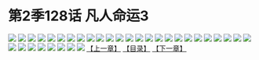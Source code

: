 # 第2季128话 凡人命运3
![](https://s1.baozimh.com/scomic/sanyanxiaotianlu-samanhua/0/588-wifu/1.jpg)
![](https://s1.baozimh.com/scomic/sanyanxiaotianlu-samanhua/0/588-wifu/2.jpg)
![](https://s1.baozimh.com/scomic/sanyanxiaotianlu-samanhua/0/588-wifu/3.jpg)
![](https://s1.baozimh.com/scomic/sanyanxiaotianlu-samanhua/0/588-wifu/4.jpg)
![](https://s1.baozimh.com/scomic/sanyanxiaotianlu-samanhua/0/588-wifu/5.jpg)
![](https://s1.baozimh.com/scomic/sanyanxiaotianlu-samanhua/0/588-wifu/6.jpg)
![](https://s1.baozimh.com/scomic/sanyanxiaotianlu-samanhua/0/588-wifu/7.jpg)
![](https://s1.baozimh.com/scomic/sanyanxiaotianlu-samanhua/0/588-wifu/8.jpg)
![](https://s1.baozimh.com/scomic/sanyanxiaotianlu-samanhua/0/588-wifu/9.jpg)
![](https://s1.baozimh.com/scomic/sanyanxiaotianlu-samanhua/0/588-wifu/10.jpg)
![](https://s1.baozimh.com/scomic/sanyanxiaotianlu-samanhua/0/588-wifu/11.jpg)
![](https://s1.baozimh.com/scomic/sanyanxiaotianlu-samanhua/0/588-wifu/12.jpg)
![](https://s1.baozimh.com/scomic/sanyanxiaotianlu-samanhua/0/588-wifu/13.jpg)
![](https://s1.baozimh.com/scomic/sanyanxiaotianlu-samanhua/0/588-wifu/14.jpg)
![](https://s1.baozimh.com/scomic/sanyanxiaotianlu-samanhua/0/588-wifu/15.jpg)
![](https://s1.baozimh.com/scomic/sanyanxiaotianlu-samanhua/0/588-wifu/16.jpg)
![](https://s1.baozimh.com/scomic/sanyanxiaotianlu-samanhua/0/588-wifu/17.jpg)
![](https://s1.baozimh.com/scomic/sanyanxiaotianlu-samanhua/0/588-wifu/18.jpg)
![](https://s1.baozimh.com/scomic/sanyanxiaotianlu-samanhua/0/588-wifu/19.jpg)
![](https://s1.baozimh.com/scomic/sanyanxiaotianlu-samanhua/0/588-wifu/20.jpg)
![](https://s1.baozimh.com/scomic/sanyanxiaotianlu-samanhua/0/588-wifu/21.jpg)
![](https://s1.baozimh.com/scomic/sanyanxiaotianlu-samanhua/0/588-wifu/22.jpg)
![](https://s1.baozimh.com/scomic/sanyanxiaotianlu-samanhua/0/588-wifu/23.jpg)
![](https://s1.baozimh.com/scomic/sanyanxiaotianlu-samanhua/0/588-wifu/24.jpg)
![](https://s1.baozimh.com/scomic/sanyanxiaotianlu-samanhua/0/588-wifu/25.jpg)
![](https://s1.baozimh.com/scomic/sanyanxiaotianlu-samanhua/0/588-wifu/26.jpg)
![](https://s1.baozimh.com/scomic/sanyanxiaotianlu-samanhua/0/588-wifu/27.jpg)
![](https://s1.baozimh.com/scomic/sanyanxiaotianlu-samanhua/0/588-wifu/28.jpg)
![](https://s1.baozimh.com/scomic/sanyanxiaotianlu-samanhua/0/588-wifu/29.jpg)
![](https://s1.baozimh.com/scomic/sanyanxiaotianlu-samanhua/0/588-wifu/30.jpg)
![](https://s1.baozimh.com/scomic/sanyanxiaotianlu-samanhua/0/588-wifu/31.jpg)
![](https://s1.baozimh.com/scomic/sanyanxiaotianlu-samanhua/0/588-wifu/32.jpg)
![](https://s1.baozimh.com/scomic/sanyanxiaotianlu-samanhua/0/588-wifu/33.jpg)
[【上一章】](./588.md)
[【目录】](./README.md)
[【下一章】](./590.md)
